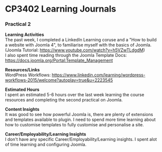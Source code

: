 # CP3402 Learning Journals
### **Practical 2**  


**Learning Activities**  
The past week, I completed a LinkedIn Learning coruse and a "How to build a website with Joomla 4", to familiarise myself with the basics of Joomla.  (Joomla Tutorial: https://www.youtube.com/watch?v=h5VZwTLdgdM)  
I also spent time reading through the Joomla Template Docs: https://docs.joomla.org/Portal:Template_Management

**Resources/Links**  
WordPress Workflows: https://www.linkedin.com/learning/wordpress-workflows-2015/welcome?autoplay=true&u=2223545

**Estimated Hours**  
I spent an estimated 5-6 hours over the last week learning the course resources and completing the second practical on Joomla.  


**Content Insights**  
It was good to see how powerful Joomla is, there are plenty of extensions and templates available to plugin. I need to spend more time learning about how to customise templates to fully customise and personalise a site.

**Career/Employability/Learning Insights**  
I don't have any specific Career/Employability/Learning insights. I spent alot of time learning and configuring Joomla.
